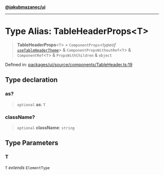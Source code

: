 [**@jakubmazanec/ui**](../README.md)

---

# Type Alias: TableHeaderProps\<T\>

> **TableHeaderProps**\<`T`\> = `ComponentProps`\<_typeof_
> [`useTableHeaderTheme`](../variables/useTableHeaderTheme.md)\> & `ComponentPropsWithoutRef`\<`T`\>
> & `ComponentRef`\<`T`\> & `PropsWithChildren` & `object`

Defined in:
[packages/ui/source/components/TableHeader.ts:19](https://github.com/jakubmazanec/tools/blob/a1a5edf56256b0aa4e209cc73bc7a07f5d7fc236/packages/ui/source/components/TableHeader.ts#L19)

## Type declaration

### as?

> `optional` **as**: `T`

### className?

> `optional` **className**: `string`

## Type Parameters

### T

`T` _extends_ `ElementType`
